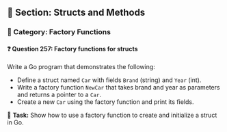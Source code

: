 ## 📘 Section: Structs and Methods  
### 🔹 Category: Factory Functions  
#### ❓ Question 257: Factory functions for structs

Write a Go program that demonstrates the following:

- Define a struct named `Car` with fields `Brand` (string) and `Year` (int).
- Write a factory function `NewCar` that takes brand and year as parameters and returns a pointer to a `Car`.
- Create a new `Car` using the factory function and print its fields.

🔧 **Task:** Show how to use a factory function to create and initialize a struct in Go.
